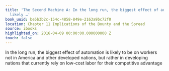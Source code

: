 ```yaml
---
title: 'The Second Machine A: In the long run, the biggest effect of automation is
  likely …'
book_uuid: be5b3b2c-154c-4858-849e-2163a9bc72f0
location: Chapter 11 Implications of the Bounty and the Spread
source: ibooks
highlighted_on: 2016-04-09 00:00:00.000000000 Z
touch: false
---
```


In the long run, the biggest effect of automation is likely to be on workers not in America and other developed nations, but rather in developing nations that currently rely on low-cost labor for their competitive advantage